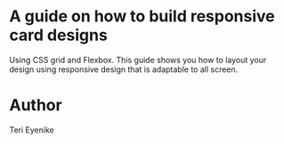 # A guide on how to build responsive card designs

Using CSS grid and Flexbox. This guide shows you how to layout your design using responsive design that is adaptable to all screen.

# Author

Teri Eyenike

